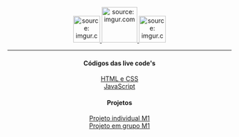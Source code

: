 <br>
<div align="center">
    <a href="#">    
        <img src="https://i.imgur.com/QSU2Ksh.png" title="source: imgur.com" 
        width="60px"/>
    </a>
    <a href="#">    
        <img src="https://i.imgur.com/Qx9OlTM.png" title="source: imgur.com" 
        width="80px"/>
    </a>
    <a href="#">
        <img src="https://i.imgur.com/75ZnyoP.png" title="source: imgur.com" 
        width="60px"/>
    </a>
</div>
<hr>
<div align="center">
    <h4>Códigos das live code's</h4>
    <a href="#" >HTML e CSS</a><br>
    <a href="#" >JavaScript</a>
    <h4>Projetos</h4>
    <a href="https://github.com/Resilia-por-Ebony/TurmaRD/tree/main/M1/Projeto-Individual" >Projeto individual M1</a><br>
    <a href="#" >Projeto em grupo M1</a>
</div>
<br /><br />
